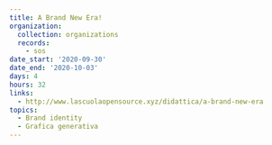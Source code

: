 ```yaml
---
title: A Brand New Era!
organization:
  collection: organizations
  records:
    - sos
date_start: '2020-09-30'
date_end: '2020-10-03'
days: 4
hours: 32
links:
  - http://www.lascuolaopensource.xyz/didattica/a-brand-new-era
topics:
  - Brand identity
  - Grafica generativa
---
```


